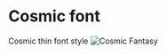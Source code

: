 # Cosmic font
 Cosmic thin font style
![Cosmic Fantasy](https://user-images.githubusercontent.com/82879144/185747045-a8f81bb8-8fa6-43dd-b711-c9b29982f8cc.png)
